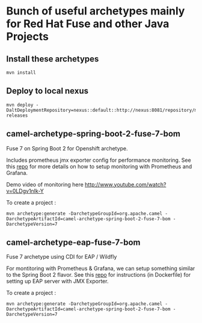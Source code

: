 # Bunch of useful archetypes mainly for Red Hat Fuse and other Java Projects


## Install these archetypes

```
mvn install
```

## Deploy to local nexus

```
mvn deploy -DaltDeploymentRepository=nexus::default::http://nexus:8081/repository/maven-releases
```

## camel-archetype-spring-boot-2-fuse-7-bom

Fuse 7 on Spring Boot 2 for Openshift archetype. 

Includes prometheus jmx exporter config for performance monitoring.
See this [repo](https://github.com/alainpham/app-archetypes) for more details on how to setup monitoring with Prometheus and Grafana.

Demo video of monitoring here http://www.youtube.com/watch?v=0LDgv1nIk-Y

To create a project :

```
mvn archetype:generate -DarchetypeGroupId=org.apache.camel -DarchetypeArtifactId=camel-archetype-spring-boot-2-fuse-7-bom -DarchetypeVersion=7
```

## camel-archetype-eap-fuse-7-bom

Fuse 7 archetype using CDI for EAP / Wildfly

For montitoring with Prometheus & Grafana, we can setup something similar to the Spring Boot 2 flavor.
See this [repo](https://github.com/alainpham/dev-env-scripts/tree/master/eap) for instructions (in Dockerfile) for setting up EAP server with JMX Exporter.


To create a project :

```
mvn archetype:generate -DarchetypeGroupId=org.apache.camel -DarchetypeArtifactId=camel-archetype-spring-boot-2-fuse-7-bom -DarchetypeVersion=7
```
